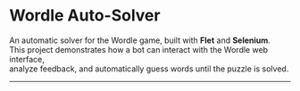 # Wordle Auto-Solver

An automatic solver for the Wordle game, built with **Flet** and **Selenium**.  
This project demonstrates how a bot can interact with the Wordle web interface,  
analyze feedback, and automatically guess words until the puzzle is solved.

---
